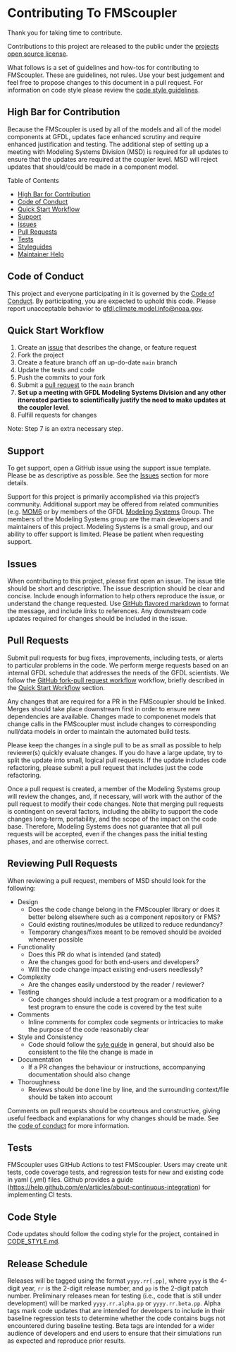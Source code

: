# Contributing To FMScoupler

Thank you for taking time to contribute.

Contributions to this project are released to the public under the
[projects open source license](LICENSE.md).

What follows is a set of guidelines and how-tos for contributing to FMScoupler.
These are guidelines, not rules.  Use your best judgement and feel free to
propose changes to this document in a pull request. For information on code style
please review the [code style guidelines](CODE_STYLE.md).

## High Bar for Contribution

Because the FMScoupler is used by all of the models and all of the model 
components at GFDL, updates face enhanced scrutiny and require enhanced 
justification and testing.  The additional step of setting up a meeting 
with Modeling Systems Division (MSD) is required for all updates to ensure 
that the updates are required at the coupler level.  MSD will reject updates 
that should/could be made in a component model.


Table of Contents
* [High Bar for Contribution](*high-bar-for-contribution)
* [Code of Conduct](#code-of-conduct)
* [Quick Start Workflow](#quick-start-workflow)
* [Support](#support)
* [Issues](#issues)
* [Pull Requests](#pull-requests)
* [Tests](#tests)
* [Styleguides](#styleguides)
* [Maintainer Help](#maintainer-help)

## Code of Conduct

This project and everyone participating in it is governed by the
[Code of Conduct](CODE_OF_CONDUCT.md). By participating, you are expected to
uphold this code. Please report unacceptable behavior to
[gfdl.climate.model.info@noaa.gov](mailto:gfdl.climate.model.info@noaa.gov).

## Quick Start Workflow

1. Create an [issue](#issues) that describes the change, or feature request
2. Fork the project
3. Create a feature branch off an up-do-date `main` branch
4. Update the tests and code
5. Push the commits to your fork
6. Submit a [pull request](#pull-requests) to the `main` branch
7. **Set up a meeting with GFDL Modeling Systems Division and any other itnerested parties to scientifically justify the need to make updates at the coupler level**.
8. Fulfill requests for changes

Note: Step 7 is an extra necessary step.

## Support

To get support, open a GitHub issue using the support issue template.  Please be
as descriptive as possible.  See the [Issues](#issues) section for more details.

Support for this project is primarily accomplished via this project’s community.
Additional support may be offered from related communities
(e.g. [MOM6](https://github.com/NOAA-GFDL/MOM6) or by members of the GFDL
[Modeling Systems](https://www.gfdl.noaa.gov/modeling-systems) Group.  The
members of the Modeling Systems group are the main developers and maintainers of
this project.  Modeling Systems is a small group, and our ability to offer
support is limited.  Please be patient when requesting support.

## Issues

When contributing to this project, please first open an issue.
The issue title should be short and descriptive.  The issue description should
be clear and concise.  Include enough information to help others reproduce the
issue, or understand the change requested.  Use
[GitHub flavored markdown](https://guides.github.com/features/mastering-markdown/)
to format the message, and include links to references. Any downstream code 
updates required for changes should be included in the issue.

## Pull Requests

Submit pull requests for bug fixes, improvements, including tests, or alerts to
particular problems in the code.  We perform merge requests based on an internal
GFDL schedule that addresses the needs of the GFDL scientists.  We follow the
[GitHub fork-pull request workflow](https://guides.github.com/activities/forking/)
workflow, briefly described in the [Quick Start Workflow](#quick-start-workflow)
section.

Any changes that are required for a PR in the FMScoupler should be linked.  Merges
should take place downstream first in order to ensure new dependencies are 
available.  Changes made to componenet models that change calls in the 
FMScoupler must include changes to corresponding null/data models in order to 
maintain the automated build tests.

Please keep the changes in a single pull to be as small as possible to help
reviewer(s) quickly evaluate changes.  If you do have a large update, try to
split the update into small, logical pull requests.  If the update includes code
refactoring, please submit a pull request that includes just the code refactoring.

Once a pull request is created, a member of the Modeling Systems group will
review the changes, and, if necessary, will work with the author of the pull
request to modify their code changes. Note that merging pull requests is
contingent on several factors, including the ability to support the code changes
long-term, portability, and the scope of the impact on the code base. Therefore,
Modeling Systems does not guarantee that all pull requests will be accepted,
even if the changes pass the initial testing phases, and are otherwise correct.

## Reviewing Pull Requests

When reviewing a pull request, members of MSD should look for the following:

- Design
  - Does the code change belong in the FMScoupler library or does it better belong elsewhere such as a component repository or FMS?
  - Could existing routines/modules be utilized to reduce redundancy?
  - Temporary changes/fixes meant to be removed should be avoided whenever possible
- Functionality
  - Does this PR do what is intended (and stated)
  - Are the changes good for both end-users and developers?
  - Will the code change impact existing end-users needlessly?
- Complexity
  - Are the changes easily understood by the reader / reviewer?
- Testing
  - Code changes should include a test program or a modification to a test program to ensure the code is covered by the test suite
- Comments
  - Inline comments for complex code segments or intricacies to make the purpose of the code reasonably clear
- Style and Consistency
  - Code should follow the [syle guide](CODE_STYLE.md) in general, but should also be consistent to the file the change is made in
- Documentation
  - If a PR changes the behaviour or instructions, accompanying documentation should also change
- Thoroughness
  - Reviews should be done line by line, and the surrounding context/file should be taken into account

Comments on pull requests should be courteous and constructive, giving useful feedback and explanations for why changes should be made. See the [code of conduct](CODE_OF_CONDUCT.md) for more information.

## Tests

FMScoupler uses GitHub Actions to test FMScoupler.  Users may create
unit tests, code coverage tests, and regression tests for new and existing code
in yaml (.yml) files.  Github provides a guide
(https://help.github.com/en/articles/about-continuous-integration) for
implementing CI tests.

## Code Style
Code updates should follow the coding style for the project, contained in
[CODE_STYLE.md](CODE_STYLE.md).

## Release Schedule

Releases will be tagged using the format `yyyy.rr[.pp]`, where `yyyy` is the
4-digit year, `rr` is the 2-digit release number, and `pp` is the 2-digit patch
number.  Preliminary releases mean for testing (i.e., code that is still under
development) will be marked `yyyy.rr.alpha.pp` or `yyyy.rr.beta.pp`. Alpha tags
mark code updates that are intended for developers to include in their baseline
regression tests to determine whether the code contains bugs not encountered
during baseline testing. Beta tags are intended for a wider audience of
developers and end users to ensure that their simulations run as expected and
reproduce prior results.
